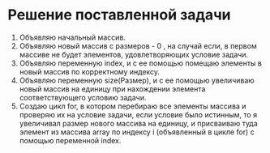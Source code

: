 # Решение поставленной задачи
1. Объявляю начальный массив.
2. Объявляю новый массив с размеров - 0 , на случай если, в первом массиве не будет элементов, удовлетворяющих условие задачи.
3. Объявляю переменную index, и с ее помощью  помещаю элементы в новый массив по корректному индексу.
4. Объявляю переменную size(Размер), и с ее помощью увеличиваю новый массив на единицу  при нахождении элемента соответствующего условию задачи.
5. Создаю цикл for, в котором перебираю все элементы массива и проверяю их на условие задачи, если условие было истинным, то я увеличивал размер нового массива на единицу, и присваиваю туда элемент из массива array по индексу i (объявленный в цикле for) с помощью переменной index.